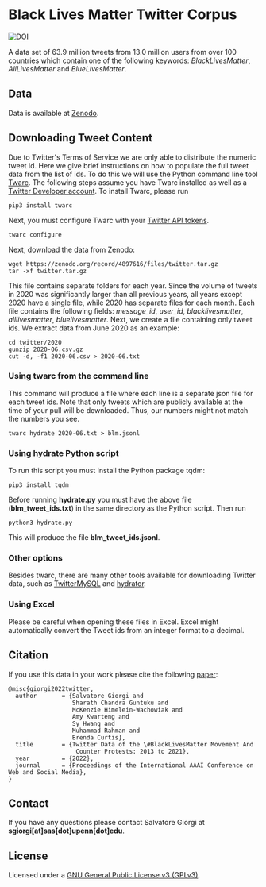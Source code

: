 # Black Lives Matter Twitter Corpus

[![DOI](https://zenodo.org/badge/DOI/10.5281/zenodo.5835260.svg)](https://doi.org/10.5281/zenodo.5835260)

A data set of 63.9 million tweets from 13.0 million users from over 100 countries which contain one of the following keywords: *BlackLivesMatter*, *AllLivesMatter* and *BlueLivesMatter*.

## Data

Data is available at [Zenodo](https://doi.org/10.5281/zenodo.5835260).


## Downloading Tweet Content

Due to Twitter's Terms of Service we are only able to distribute the numeric tweet id. Here we give brief instructions on how to populate the full tweet data from the list of ids. To do this we will use the Python command line tool [Twarc](https://github.com/DocNow/twarc). The following steps assume you have Twarc installed as well as a [Twitter Developer account](https://developer.twitter.com/en/apply-for-access). To install Twarc, please run

```
pip3 install twarc
```

Next, you must configure Twarc with your [Twitter API tokens](https://developer.twitter.com/en/apply-for-access). 

```
twarc configure
```

Next, download the data from Zenodo:

```
wget https://zenodo.org/record/4897616/files/twitter.tar.gz
tar -xf twitter.tar.gz
```

This file contains separate folders for each year. Since the volume of tweets in 2020 was significantly larger than all previous years, all years except 2020 have a single file, while 2020 has separate files for each month. Each file contains the following fields: *message_id*, *user_id*, *blacklivesmatter*, *alllivesmatter*, *bluelivesmatter*. Next, we create a file containing only tweet ids. We extract data from June 2020 as an example:

```
cd twitter/2020
gunzip 2020-06.csv.gz
cut -d, -f1 2020-06.csv > 2020-06.txt
``` 

### Using twarc from the command line

This command will produce a file where each line is a separate json file for each tweet ids. Note that only tweets which are publicly available at the time of your pull will be downloaded. Thus, our numbers might not match the numbers you see. 

```
twarc hydrate 2020-06.txt > blm.jsonl
```

### Using hydrate Python script

To run this script you must install the Python package tqdm:

```
pip3 install tqdm
```

Before running **hydrate.py** you must have the above file (**blm_tweet_ids.txt**) in the same directory as the Python script. Then run

```
python3 hydrate.py
```

This will produce the file **blm_tweet_ids.jsonl**.



### Other options 

Besides twarc, there are many other tools available for downloading Twitter data, such as [TwitterMySQL](https://github.com/dlatk/TwitterMySQL) and [hydrator](https://github.com/DocNow/hydrator).

### Using Excel

Please be careful when opening these files in Excel. Excel might automatically convert the Tweet ids from an integer format to a decimal. 

## Citation

If you use this data in your work please cite the following [paper](https://arxiv.org/abs/2009.00596):

```
@misc{giorgi2022twitter,
  author       = {Salvatore Giorgi and
                  Sharath Chandra Guntuku and
                  McKenzie Himelein-Wachowiak and
                  Amy Kwarteng and
                  Sy Hwang and
                  Muhammad Rahman and
                  Brenda Curtis},
  title        = {Twitter Data of the \#BlackLivesMatter Movement And 
                   Counter Protests: 2013 to 2021},
  year         = {2022},
  journal      = {Proceedings of the International AAAI Conference on Web and Social Media}, 
}
```

## Contact

If you have any questions please contact Salvatore Giorgi at **sgiorgi[at]sas[dot]upenn[dot]edu**.

## License

Licensed under a [GNU General Public License v3 (GPLv3)](https://www.gnu.org/licenses/gpl-3.0.en.html).
